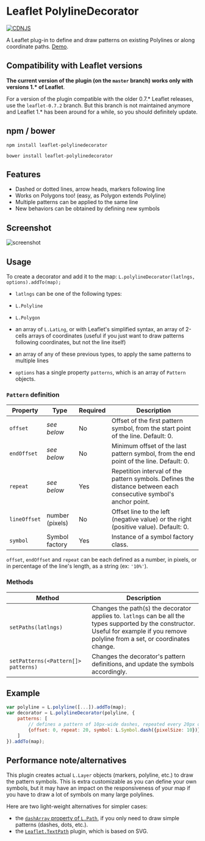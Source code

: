 # Leaflet PolylineDecorator

[![CDNJS](https://img.shields.io/cdnjs/v/leaflet-polylinedecorator.svg)](https://cdnjs.com/libraries/leaflet-polylinedecorator)

A Leaflet plug-in to define and draw patterns on existing Polylines or along coordinate paths.
[Demo](http://bbecquet.github.io/Leaflet.PolylineDecorator/example/example.html).

## Compatibility with Leaflet versions

**The current version of the plugin (on the `master` branch) works only with versions 1.\* of Leaflet**.

For a version of the plugin compatible with the older 0.7.* Leaflet releases, use the `leaflet-0.7.2` branch. But this branch is not maintained anymore and Leaflet 1.* has been around for a while, so you should definitely update.

## npm / bower

```
npm install leaflet-polylinedecorator
```

```
bower install leaflet-polylinedecorator
```

## Features

* Dashed or dotted lines, arrow heads, markers following line
* Works on Polygons too! (easy, as Polygon extends Polyline)
* Multiple patterns can be applied to the same line
* New behaviors can be obtained by defining new symbols

## Screenshot

![screenshot](https://raw.github.com/bbecquet/Leaflet.PolylineDecorator/master/screenshot.png "Screenshot showing different applications of the library")

## Usage

To create a decorator and add it to the map: `L.polylineDecorator(latlngs, options).addTo(map);`

* `latlngs` can be one of the following types:

 * `L.Polyline`
 * `L.Polygon`
 * an array of `L.LatLng`, or with Leaflet's simplified syntax, an array of 2-cells arrays of coordinates (useful if you just want to draw patterns following coordinates, but not the line itself)
 * an array of any of these previous types, to apply the same patterns to multiple lines

* `options` has a single property `patterns`, which is an array of `Pattern` objects.

### `Pattern` definition

Property | Type | Required | Description
--- | --- | --- | ---
`offset`| *see below* | No | Offset of the first pattern symbol, from the start point of the line. Default: 0.
`endOffset`| *see below* | No | Minimum offset of the last pattern symbol, from the end point of the line. Default: 0.
`repeat`| *see below* | Yes | Repetition interval of the pattern symbols. Defines the distance between each consecutive symbol's anchor point.
`lineOffset` | number (pixels) | No | Offset line to the left (negative value) or the right (positive value). Default: 0.
`symbol`| Symbol factory | Yes | Instance of a symbol factory class.

`offset`, `endOffset` and `repeat` can be each defined as a number, in pixels, or in percentage of the line's length, as a string (ex: `'10%'`).

### Methods

Method | Description
--- | ---
`setPaths(latlngs)` | Changes the path(s) the decorator applies to. `latlngs` can be all the types supported by the constructor. Useful for example if you remove polyline from a set, or coordinates change.
`setPatterns(<Pattern[]> patterns)` | Changes the decorator's pattern definitions, and update the symbols accordingly.

## Example

```javascript
var polyline = L.polyline([...]).addTo(map);
var decorator = L.polylineDecorator(polyline, {
    patterns: [
        // defines a pattern of 10px-wide dashes, repeated every 20px on the line
        {offset: 0, repeat: 20, symbol: L.Symbol.dash({pixelSize: 10})}
    ]
}).addTo(map);
```

## Performance note/alternatives

This plugin creates actual `L.Layer` objects (markers, polyline, etc.) to draw the pattern symbols. This is extra customizable as you can define your own symbols, but it may have an impact on the responsiveness of your map if you have to draw a lot of symbols on many large polylines.

Here are two light-weight alternatives for simpler cases:
 - the [`dashArray` property of `L.Path`](http://leafletjs.com/reference-1.1.0.html#path-dasharray), if you only need to draw simple patterns (dashes, dots, etc.).
 - the [`Leaflet.TextPath`](https://github.com/makinacorpus/Leaflet.TextPath) plugin, which is based on SVG.
